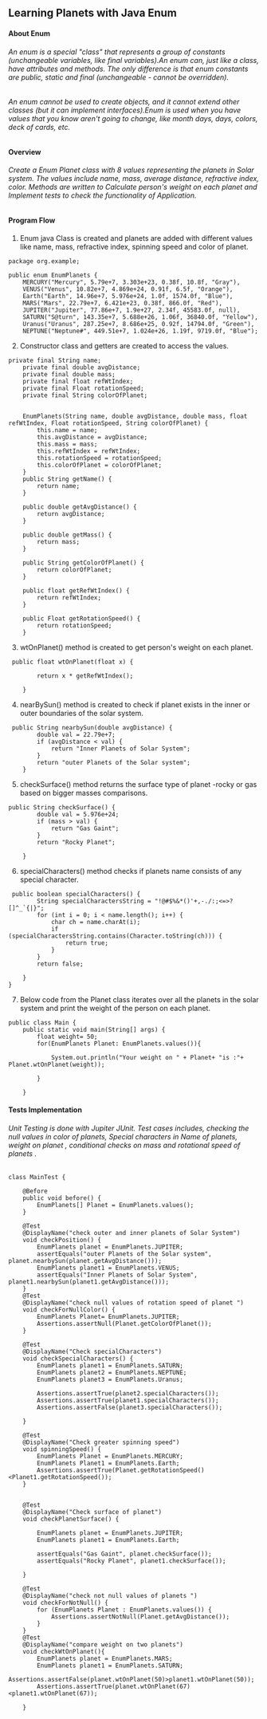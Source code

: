 ## Learning Planets with Java Enum

#### About Enum
###### An enum is a special "class" that represents a group of constants (unchangeable variables, like final variables).An enum can, just like a class, have attributes and methods. The only difference is that enum constants are public, static and final (unchangeable - cannot be overridden).

###### An enum cannot be used to create objects, and it cannot extend other classes (but it can implement interfaces).Enum is used when you have values that you know aren't going to change, like month days, days, colors, deck of cards, etc.

#### Overview
###### Create a Enum Planet class with 8 values representing the planets in Solar system. The values include name, mass, average distance, refractive index, color. Methods are written to Calculate person's weight on each planet and Implement  tests to check the functionality of Application.

#### Program Flow

1.  Enum java Class is created and planets are added with different values like name, mass, refractive index, spinning speed and color of planet.
````
package org.example;

public enum EnumPlanets {
    MERCURY("Mercury", 5.79e+7, 3.303e+23, 0.38f, 10.8f, "Gray"),
    VENUS("Venus", 10.82e+7, 4.869e+24, 0.91f, 6.5f, "Orange"),
    Earth("Earth", 14.96e+7, 5.976e+24, 1.0f, 1574.0f, "Blue"),
    MARS("Mars", 22.79e+7, 6.421e+23, 0.38f, 866.0f, "Red"),
    JUPITER("Jupiter", 77.86e+7, 1.9e+27, 2.34f, 45583.0f, null),
    SATURN("S@turn", 143.35e+7, 5.688e+26, 1.06f, 36840.0f, "Yellow"),
    Uranus("Uranus", 287.25e+7, 8.686e+25, 0.92f, 14794.0f, "Green"),
    NEPTUNE("Neptune#", 449.51e+7, 1.024e+26, 1.19f, 9719.0f, "Blue");

````
2. Constructor class and getters are created to access the values.
````
private final String name;
    private final double avgDistance;
    private final double mass;
    private final float refWtIndex;
    private final Float rotationSpeed;
    private final String colorOfPlanet;


    EnumPlanets(String name, double avgDistance, double mass, float refWtIndex, Float rotationSpeed, String colorOfPlanet) {
        this.name = name;
        this.avgDistance = avgDistance;
        this.mass = mass;
        this.refWtIndex = refWtIndex;
        this.rotationSpeed = rotationSpeed;
        this.colorOfPlanet = colorOfPlanet;
    }
    public String getName() {
        return name;
    }

    public double getAvgDistance() {
        return avgDistance;
    }

    public double getMass() {
        return mass;
    }

    public String getColorOfPlanet() {
        return colorOfPlanet;
    }

    public float getRefWtIndex() {
        return refWtIndex;
    }

    public Float getRotationSpeed() {
        return rotationSpeed;
    }

````
3. wtOnPlanet() method is created to get person's weight on each planet.
````
 public float wtOnPlanet(float x) {

        return x * getRefWtIndex();

    }

````
4. nearBySun() method is created to check if planet exists in  the inner or outer boundaries of the solar system.
````
 public String nearbySun(double avgDistance) {
        double val = 22.79e+7;
        if (avgDistance < val) {
            return "Inner Planets of Solar System";
        }
        return "outer Planets of the Solar system";
    }
````
5. checkSurface() method returns the surface type of planet -rocky or gas based on bigger masses comparisons.
````
public String checkSurface() {
        double val = 5.976e+24;
        if (mass > val) {
            return "Gas Gaint";
        }
        return "Rocky Planet";

    }
````
6. specialCharacters() method checks if planets name consists of any special character.
 
````
 public boolean specialCharacters() {
        String specialCharactersString = "!@#$%&*()'+,-./:;<=>?[]^_`{|}";
        for (int i = 0; i < name.length(); i++) {
            char ch = name.charAt(i);
            if (specialCharactersString.contains(Character.toString(ch))) {
                return true;
            }
        }
        return false;

    }
}

````
7. Below code from the Planet class  iterates over all the planets in the solar system and print the weight of the person on each planet.

````
public class Main {
    public static void main(String[] args) {
        float weight= 50;
        for(EnumPlanets Planet: EnumPlanets.values()){

            System.out.println("Your weight on " + Planet+ "is :"+ Planet.wtOnPlanet(weight));

        }

    }
````

#### Tests Implementation

###### Unit Testing is done with Jupiter JUnit. Test cases includes, checking the null values in color of planets, Special characters in Name of planets, weight on planet , conditional checks on mass  and rotational speed of planets .
````
class MainTest {

    @Before
    public void before() {
        EnumPlanets[] Planet = EnumPlanets.values();
    }

    @Test
    @DisplayName("check outer and inner planets of Solar System")
    void checkPosition() {
        EnumPlanets planet = EnumPlanets.JUPITER;
        assertEquals("outer Planets of the Solar system", planet.nearbySun(planet.getAvgDistance()));
        EnumPlanets planet1 = EnumPlanets.VENUS;
        assertEquals("Inner Planets of Solar System", planet1.nearbySun(planet1.getAvgDistance()));
    }
    @Test
    @DisplayName("check null values of rotation speed of planet ")
    void checkForNullColor() {
        EnumPlanets Planet= EnumPlanets.JUPITER;
        Assertions.assertNull(Planet.getColorOfPlanet());
    }

    @Test
    @DisplayName("Check specialCharacters")
    void checkSpecialCharacters() {
        EnumPlanets planet1 = EnumPlanets.SATURN;
        EnumPlanets planet2 = EnumPlanets.NEPTUNE;
        EnumPlanets planet3 = EnumPlanets.Uranus;

        Assertions.assertTrue(planet2.specialCharacters());
        Assertions.assertTrue(planet1.specialCharacters());
        Assertions.assertFalse(planet3.specialCharacters());

    }

    @Test
    @DisplayName("Check greater spinning speed")
    void spinningSpeed() {
        EnumPlanets Planet = EnumPlanets.MERCURY;
        EnumPlanets Planet1 = EnumPlanets.Earth;
        Assertions.assertTrue(Planet.getRotationSpeed()<Planet1.getRotationSpeed());
    }


    @Test
    @DisplayName("Check surface of planet")
    void checkPlanetSurface() {

        EnumPlanets planet = EnumPlanets.JUPITER;
        EnumPlanets planet1 = EnumPlanets.Earth;

        assertEquals("Gas Gaint", planet.checkSurface());
        assertEquals("Rocky Planet", planet1.checkSurface());

    }

    @Test
    @DisplayName("check not null values of planets ")
    void checkForNotNull() {
        for (EnumPlanets Planet : EnumPlanets.values()) {
            Assertions.assertNotNull(Planet.getAvgDistance());
        }
    }
    @Test
    @DisplayName("compare weight on two planets")
    void checkWtOnPlanet(){
        EnumPlanets planet = EnumPlanets.MARS;
        EnumPlanets planet1 = EnumPlanets.SATURN;
        Assertions.assertFalse(planet.wtOnPlanet(50)>planet1.wtOnPlanet(50));
        Assertions.assertTrue(planet.wtOnPlanet(67)<planet1.wtOnPlanet(67));

    }


````